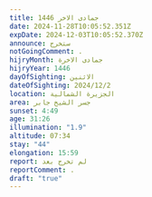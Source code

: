 ```yaml
---
title: جمادى الاخر 1446
date: 2024-11-28T10:05:52.351Z
expDate: 2024-12-03T10:05:52.370Z
announce: ستخرج
notGoingComment: .
hijryMonth: جمادى الاخرة
hijryYear: 1446
dayOfSighting: الاثنين
dateOfSighting: 2024/12/2
location: الجزيرة الشمالية
area: جسر الشيخ جابر
sunset: 4:49
age: 31:26
illumination: "1.9"
altitude: 07:34
stay: "44"
elongation: 15:59
report: لم تخرج بعد
reportComment: .
draft: "true"
---
```

